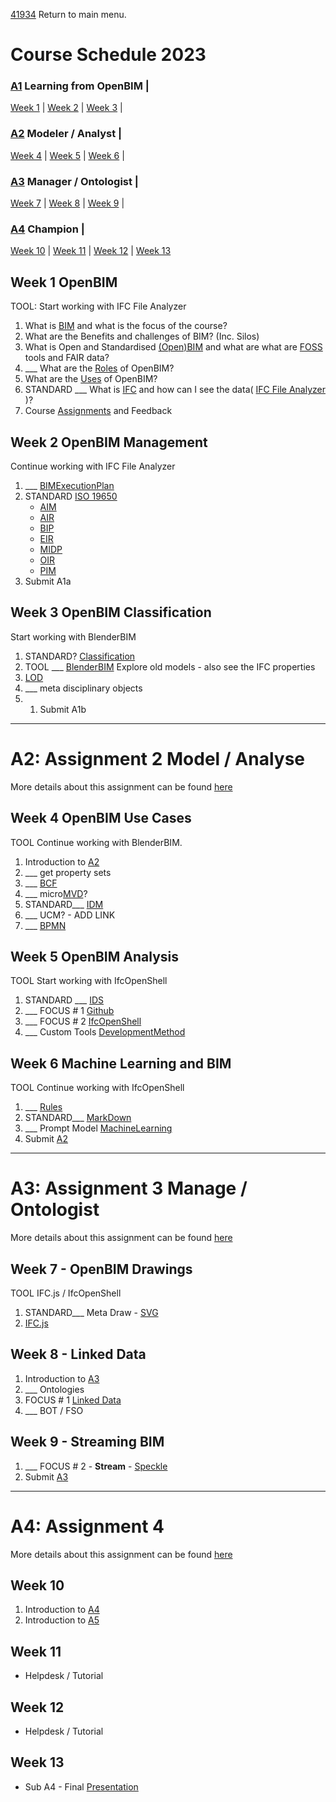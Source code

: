 [41934](/) Return to main menu.

# Course Schedule  2023

<!-- a menu for the schedule-->

### [A1] Learning from OpenBIM | 

[Week 1](#Week-1-OpenBIM) |
[Week 2](#Week-2-OpenBIM-Management) |
[Week 3](#Week-3-OpenBIM-Classification) |

### [A2] Modeler / Analyst | 

[Week 4](#Week-4-OpenBIM-Use-Cases) |
[Week 5](#Week-5-OpenBIM-Analysis) |
[Week 6](#Week-6-Machine-Learning-and-BIM) |

### [A3] Manager / Ontologist | 

[Week 7](#Week-7-Drawings) |
[Week 8](#Week-8-Linked-Data) |
[Week 9](#Week-9-Streaming-BIM) |

### [A4] Champion | 

[Week 10](#Week-10) |
[Week 11](#Week-11) |
[Week 12](#Week-12) |
[Week 13](#Week-13)

<!-- add the weeks here -->

## Week 1 OpenBIM

TOOL: Start working with IFC File Analyzer
1. What is [BIM] and what is the focus of the course?
1. What are the Benefits and challenges of BIM? (Inc. Silos)
1. What is Open and Standardised [(Open)BIM] and what are what are [FOSS](/Concepts/SoftwareLicenses) tools and FAIR data?
1. ___ What are the [Roles](/Roles) of OpenBIM?
1. What are the [Uses](/Uses) of OpenBIM?
1. STANDARD ___ What is [IFC](/Concepts/IFC) and how can I see the data( [IFC File Analyzer](/Concepts/IFCFileAnalyzer) )?
1. Course [Assignments](/Assignments) and Feedback

  
## Week 2 OpenBIM Management

Continue working with IFC File Analyzer
1. ___ [BIMExecutionPlan](/Concepts/BIMExecutionPlan)
1. STANDARD [ISO 19650](/Concepts/ISO19650)
   * [AIM](/Concepts/AIM)
   * [AIR](/Concepts/AIR)
   * [BIP](/Concepts/BIP)
   * [EIR](/Concepts/EIR)
   * [MIDP](/Concepts/MIDP)
   * [OIR](/Concepts/OIR)
   * [PIM](/Concepts/PIM)
1. Submit A1a


## Week 3 OpenBIM Classification

Start working with BlenderBIM
1. STANDARD? [Classification](/Concepts/Classification)
1. TOOL ___ [BlenderBIM](/Concepts/BlenderBIM) Explore old models - also see the IFC properties
2. [LOD](/Concepts/LOD)
1. ___ meta disciplinary objects
2. 1. Submit A1b

----------------------------------------------------------------
# A2: Assignment 2 Model / Analyse
More details about this assignment can be found [here](/Assingnments/A2)

## Week 4 OpenBIM Use Cases

TOOL Continue working with BlenderBIM.
1. Introduction to [A2](/Assingnments/A2)
1. ___ get property sets
1. ___ [BCF](/Concepts/BCF)
1. ___ micro[MVD](/Concepts/MVD)?
1. STANDARD___ [IDM](/Concepts/IDM)
1. ___ UCM? - ADD LINK
1. ___ [BPMN](/Concepts/BPMN)


## Week 5 OpenBIM Analysis

TOOL Start working with IfcOpenShell
1. STANDARD ___ [IDS](/Concepts/IDS)
1. ___ FOCUS # 1 [Github](/Concepts/Github)
1. ___ FOCUS # 2 [IfcOpenShell](/Concepts/IfcOpenShell)
1. ___ Custom Tools [DevelopmentMethod](/Concepts/DevelopmentMethod)


## Week 6 Machine Learning and BIM

TOOL Continue working with IfcOpenShell
1. ___ [Rules](/Concepts/Rules)
1. STANDARD___ [MarkDown](/Concepts/MarkDown)
1. ___ Prompt Model [MachineLearning](/Concepts/MachineLearning)
1. Submit [A2](/Assingnments/A2)

------------------------------------------------------
# A3: Assignment 3 Manage / Ontologist
More details about this assignment can be found [here](/Assingnments/A3)

## Week 7 - OpenBIM Drawings

TOOL IFC.js / IfcOpenShell
1. STANDARD___ Meta Draw - [SVG](/Concepts/SVG)
2. [IFC.js](/Concepts/IFC.js)


## Week 8 - Linked Data

1. Introduction to [A3](/Assingnments/A3)
1. ___ Ontologies
1. FOCUS # 1 [Linked Data](/Concepts/LinkedData)
1. ___ BOT / FSO


## Week 9 - Streaming BIM

1. ___ FOCUS # 2 - **Stream** - [Speckle](/Concepts/Speckle)
1. Submit [A3](/Assingnments/A3)

------------------------------------------------------

# A4: Assignment 4
More details about this assignment can be found [here](/Assingmments/A4)

## Week 10

1. Introduction to [A4](/Assingnments/A4)
1. Introduction to [A5](/Assingnments/A5)


## Week 11

* Helpdesk / Tutorial


## Week 12

* Helpdesk / Tutorial

   
## Week 13

* Sub A4 - Final [Presentation](Concepts/Presentation)


<!-- LINKS -->
[A1]: /Assignments/A1
[A2]: /Assignments/A2
[A3]: /Assignments/A3
[A4]: /Assignments/A4
[BIM]: /Concepts/BIM
[(Open)BIM]: /Concepts/OpenBIM
